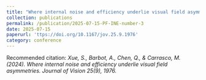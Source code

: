 ```yaml
---
title: "Where internal noise and efficiency underlie visual field asymmetries"
collection: publications
permalink: /publication/2025-07-15-PF-INE-number-3
date: 2025-07-15
paperurl: 'ttps://doi.org/10.1167/jov.25.9.1976'
category: conference
---
```


Recommended citation: *Xue, S., Barbot, A., Chen, Q., & Carrasco, M. (2024). Where internal noise and efficiency underlie visual field asymmetries. Journal of Vision 25(9), 1976.*

